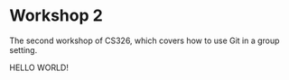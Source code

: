 # Workshop 2

The second workshop of CS326, which covers how to use Git in a group setting.

HELLO WORLD!